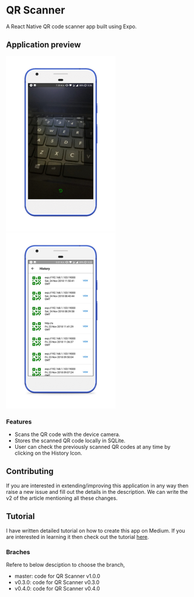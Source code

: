 # QR Scanner

A React Native QR code scanner app built using Expo.

## Application preview

<img alt="App GIF" src="docs/app.gif" width="300" /><img alt="History Screen" src="docs/history.png" width="300" />

### Features

- Scans the QR code with the device camera.
- Stores the scanned QR code locally in SQLite.
- User can check the previously scanned QR codes at any time by clicking on the History Icon.

## Contributing

If you are interested in extending/improving this application in any way then raise a new issue and fill out the details in the description. We can write the v2 of the article mentioning all these changes.

## Tutorial

I have written detailed tutorial on how to create this app on Medium. If you are interested in learning it then check out the tutorial [here]().

### Braches

Refere to below desciption to choose the branch,

- master: code for QR Scanner v1.0.0
- v0.3.0: code for QR Scanner v0.3.0
- v0.4.0: code for QR Scanner v0.4.0
